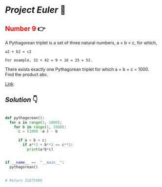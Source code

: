 # **_Project Euler_** 🐍

## <span style="color:red">Number 9</span> 👉 

A Pythagorean triplet is a set of three natural numbers, a < b < c, for which,
```
a2 + b2 = c2

For example, 32 + 42 = 9 + 16 = 25 = 52.
```
There exists exactly one Pythagorean triplet for which a + b + c = 1000.
Find the product abc.

[Link](https://projecteuler.net/problem=9)

## _Solution_ 👇 


```python

def pythagorean():
  for a in range(1, 1000):
    for b in range(1, 1000):
      c = (1000 -a ) - b

      if a < b < c:
        if a**2 + b**2 == c**2:
          print(a*b*c)


if __name__ ==  "__main__":
  pythagorean()
      

# Return 31875000
```